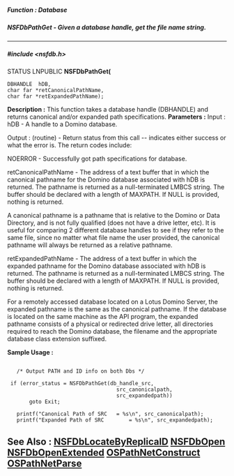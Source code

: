 ##### Function : Database
##### NSFDbPathGet - Given a database handle, get the file name string.
---
##### #include <nsfdb.h>
STATUS LNPUBLIC **NSFDbPathGet(**

	DBHANDLE  hDB,
	char far *retCanonicalPathName,
	char far *retExpandedPathName);
**Description :**
This function takes a database handle (DBHANDLE) and returns canonical and/or 
expanded path specifications.
**Parameters :**
Input :
hDB  -  A handle to a Domino database.

Output :
(routine)  -  Return status from this call -- indicates either success or what the error is. The return codes include:

NOERROR - Successfully got path specifications for database.


retCanonicalPathName  -  The address of a text buffer that in which the canonical pathname for the Domino database associated with hDB is returned.   The pathname is returned as a null-terminated LMBCS string.   The buffer should be declared with a length of MAXPATH.    If NULL is provided, nothing is returned.  

A canonical pathname is a pathname that is relative to the Domino or  Data Directory, and is not fully qualified (does not have a drive letter, etc).  It is useful for comparing 2 different database handles to see if they refer to the same file, since no matter what file name the user provided, the canonical pathname will always be returned as a relative pathname.

retExpandedPathName  -  The address of a text buffer in which the expanded pathname for the Domino database associated with hDB is returned.  The pathname is returned as a null-terminated LMBCS string.  The buffer should be declared with a length of MAXPATH.  If NULL is provided, nothing is returned.

For a remotely accessed database located on a Lotus Domino Server, the expanded pathname is the same as the canonical pathname.  If the database is located on the same machine as the API program, the expanded pathname consists of a physical or redirected drive letter, all directories required to reach the Domino database, the filename and the appropriate database class extension suffixed.

**Sample Usage :**
```
 
   /* Output PATH and ID info on both Dbs */
  
 if (error_status = NSFDbPathGet(db_handle_src,
                                   src_canonicalpath,
                                   src_expandedpath))
       goto Exit;

   printf("Canonical Path of SRC   = %s\n", src_canonicalpath);
   printf("Expanded Path of SRC        = %s\n", src_expandedpath);

```
**See Also :**
[NSFDbLocateByReplicaID](D:/md_files/NSFDbLocateByReplicaID.md)
[NSFDbOpen](D:/md_files/NSFDbOpen.md)
[NSFDbOpenExtended](D:/md_files/NSFDbOpenExtended.md)
[OSPathNetConstruct](D:/md_files/OSPathNetConstruct.md)
[OSPathNetParse](D:/md_files/OSPathNetParse.md)
---
